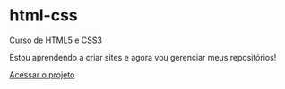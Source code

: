 # html-css
 Curso de HTML5 e CSS3

 Estou aprendendo a criar sites e agora vou gerenciar meus repositórios!

<a href= "https://gabrielalves-s.github.io/html-css/exercícios%20CURSO%20EM%20VIDEO/CSS/DESAFIO/android.html"> Acessar o projeto </a>